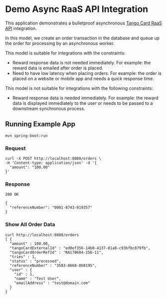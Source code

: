 # Demo Async RaaS API Integration

This application demonstrates a bulletproof asynchronous [Tango Card RaaS API](https://api.tangocard.com/raas/v2/) 
integration.

In this model, we create an order transaction in the database and queue up the order for 
processing by an asynchronous worker. 

This model is suitable for integrations with the constraints:

- Reward response data is not needed immediately. For example: the reward data is emailed
  after order is placed.
- Need to have low latency when placing orders. For example: the order is placed on a website
  or mobile app and needs a quick response time. 
  
This model is not suitable for integrations with the following constraints:

- Reward response data is needed immediately. For example: the reward data is displayed
  immediately to the user or needs to be passed to a downstream synchronous process.
  

## Running Example App

```
mvn spring-boot:run
```

### Request

```
curl -X POST http://localhost:8080/orders \
-H 'Content-type: application/json' -d '{
  "amount": "100.00"
}'
```

### Response

```
200 OK
```

```
{
  "referenceNumber": "0001-8743-019357"
}
```

### Show All Order Data

```
curl http://localhost:8080/orders
[ {
  "amount" : 100.00,
  "tangoCardExternalId" : "ed0ef356-14b0-4137-81a8-c93bfbc879fb",
  "tangoCardOrderRefId" : "RA170604-256-11",
  "tries" : 1,
  "status" : "processed",
  "referenceNumber" : "3583-8668-868195",
  "user" : {
    "id" : 1,
    "name" : "Test User",
    "emailAddress" : "test@domain.com"
  }
}
```

